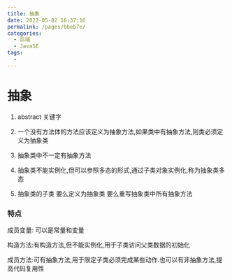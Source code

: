 ```yaml
---
title: 抽象
date: 2022-05-02 16:37:16
permalink: /pages/bbeb7e/
categories:
  - 后端
  - JavaSE
tags:
  - 
---
```

# 抽象

1. abstract 关键字

2. 一个没有方法体的方法应该定义为抽象方法,如果类中有抽象方法,则类必须定义为抽象类
3. 抽象类中不一定有抽象方法
4. 抽象类不能实例化,但可以参照多态的形式,通过子类对象实例化,称为抽象类多态
5. 抽象类的子类  要么定义为抽象类  要么重写抽象类中所有抽象方法



### 特点

成员变量: 可以是常量和变量

构造方法:有构造方法,但不能实例化,用于子类访问父类数据的初始化

成员方法:可有抽象方法,用于限定子类必须完成某些动作.也可以有非抽象方法,提高代码复用性



